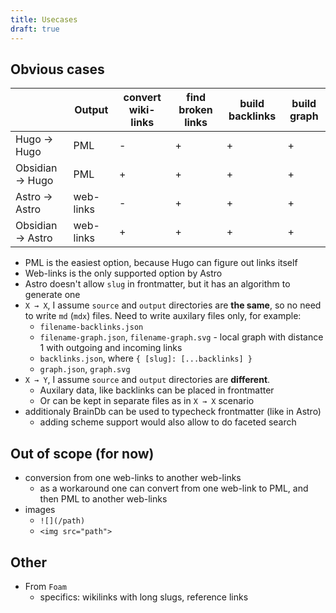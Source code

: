 ```yaml
---
title: Usecases
draft: true
---
```


## Obvious cases

|                  | Output    | convert wiki-links | find broken links | build backlinks | build graph |
| ---------------- | --------- | ------------------ | ----------------- | --------------- | ----------- |
| Hugo → Hugo      | PML       | -                  | +                 | +               | +           |
| Obsidian → Hugo  | PML       | +                  | +                 | +               | +           |
| Astro → Astro    | web-links | -                  | +                 | +               | +           |
| Obsidian → Astro | web-links | +                  | +                 | +               | +           |

- PML is the easiest option, because Hugo can figure out links itself
- Web-links is the only supported option by Astro
- Astro doesn't allow `slug` in frontmatter, but it has an algorithm to generate one
- `X → X`, I assume `source` and `output` directories are **the same**, so no need to write `md` (`mdx`) files. Need to write auxilary files only, for example:
  - `filename-backlinks.json`
  - `filename-graph.json`, `filename-graph.svg` - local graph with distance 1 with outgoing and incoming links
  - `backlinks.json`, where `{ [slug]: [...backlinks] }`
  - `graph.json`, `graph.svg`
- `X → Y`, I assume `source` and `output` directories are **different**.
  - Auxilary data, like backlinks can be placed in frontmatter
  - Or can be kept in separate files as in `X → X` scenario
- additionaly BrainDb can be used to typecheck frontmatter (like in Astro)
  - adding scheme support would also allow to do faceted search

## Out of scope (for now)

- conversion from one web-links to another web-links
  - as a workaround one can convert from one web-link to PML, and then PML to another web-links
- images
  - `![](/path)`
  - `<img src="path">`

## Other

- From `Foam`
  - specifics: wikilinks with long slugs, reference links
